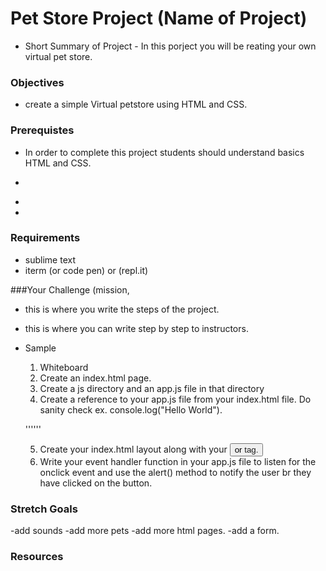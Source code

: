 # Pet Store Project (Name of Project)
- Short Summary of Project - In this porject you will be reating your own virtual pet store.   

### Objectives
- create a simple Virtual petstore using HTML and CSS.

### Prerequistes
- In order to complete this project students should understand basics HTML and CSS.
- <P>
- <h>
- <links>

### Requirements
- sublime text
- iterm  (or code pen) or (repl.it)

###Your Challenge (mission, 
- this is where you write the steps of the project.
- this is where you can write step by step to instructors. 
- Sample 
  1. Whiteboard
  2. Create an index.html page.
  3. Create a js directory and an app.js file in that directory
  4. Create a reference to your app.js file from your index.html file. Do sanity check ex. console.log("Hello World").
  
  '''<script src=""> </script>'''
  
  5. Create your index.html layout along with your <button> or <a> tag.
  6. Write your event handler function in your app.js file to listen for the onclick event and use the alert() method to notify the user br they have clicked on the button.

### Stretch Goals
-add sounds
-add more pets
-add more html pages.
-add a form.

### Resources
